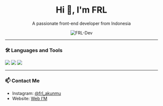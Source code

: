 <h1 align="center">Hi 👋, I'm FRL</h1>
<p align="center">A passionate front-end developer from Indonesia</p>

<p align="center">
  <img src="https://komarev.com/ghpvc/?username=FRL-Dev&label=Profile%20views&color=0e75b6&style=flat" alt="FRL-Dev" />
</p>

---

### 🛠️ Languages and Tools
<p>
  <img src="https://img.shields.io/badge/HTML-E34F26?style=flat&logo=html5&logoColor=white"/>
  <img src="https://img.shields.io/badge/CSS-1572B6?style=flat&logo=css3&logoColor=white"/>
  <img src="https://img.shields.io/badge/JavaScript-F7DF1E?style=flat&logo=javascript&logoColor=black"/>
</p>

---

### 📫 Contact Me
- Instagram: [@frl_akunmu](https://instagram.com/frl_akunmu)
- Website: [Web I’M](https://your-link.com)
